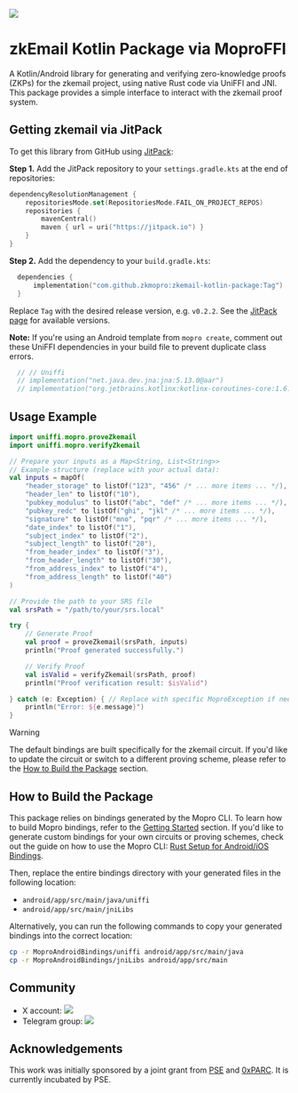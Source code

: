 [![](https://jitpack.io/v/zkmopro/zkemail-kotlin-package.svg)](https://jitpack.io/#zkmopro/zkemail-kotlin-package)

# zkEmail Kotlin Package via MoproFFI

A Kotlin/Android library for generating and verifying zero-knowledge proofs (ZKPs) for the zkemail project, using native Rust code via UniFFI and JNI. This package provides a simple interface to interact with the zkemail proof system.

## Getting zkemail via JitPack

To get this library from GitHub using [JitPack](https://jitpack.io/#zkmopro/zkemail-kotlin-package):

**Step 1.** Add the JitPack repository to your `settings.gradle.kts` at the end of repositories:
```kotlin
dependencyResolutionManagement {
    repositoriesMode.set(RepositoriesMode.FAIL_ON_PROJECT_REPOS)
    repositories {
        mavenCentral()
        maven { url = uri("https://jitpack.io") }
    }
}
```

**Step 2.** Add the dependency to your `build.gradle.kts`:
```kotlin
  dependencies {
      implementation("com.github.zkmopro:zkemail-kotlin-package:Tag")
  }
```
Replace `Tag` with the desired release version, e.g. `v0.2.2`. See the [JitPack page](https://jitpack.io/#zkmopro/zkemail-kotlin-package) for available versions.

**Note:** If you're using an Android template from `mopro create`, comment out these UniFFI dependencies in your build file to prevent duplicate class errors.
```kotlin
  // // Uniffi
  // implementation("net.java.dev.jna:jna:5.13.0@aar")
  // implementation("org.jetbrains.kotlinx:kotlinx-coroutines-core:1.6.4")
```

## Usage Example
```kotlin
import uniffi.mopro.proveZkemail
import uniffi.mopro.verifyZkemail

// Prepare your inputs as a Map<String, List<String>>
// Example structure (replace with your actual data):
val inputs = mapOf(
    "header_storage" to listOf("123", "456" /* ... more items ... */),
    "header_len" to listOf("10"),
    "pubkey_modulus" to listOf("abc", "def" /* ... more items ... */),
    "pubkey_redc" to listOf("ghi", "jkl" /* ... more items ... */),
    "signature" to listOf("mno", "pqr" /* ... more items ... */),
    "date_index" to listOf("1"),
    "subject_index" to listOf("2"),
    "subject_length" to listOf("20"),
    "from_header_index" to listOf("3"),
    "from_header_length" to listOf("30"),
    "from_address_index" to listOf("4"),
    "from_address_length" to listOf("40")
)

// Provide the path to your SRS file
val srsPath = "/path/to/your/srs.local"

try {
    // Generate Proof
    val proof = proveZkemail(srsPath, inputs)
    println("Proof generated successfully.")

    // Verify Proof
    val isValid = verifyZkemail(srsPath, proof)
    println("Proof verification result: $isValid")

} catch (e: Exception) { // Replace with specific MoproException if needed
    println("Error: ${e.message}")
}
```

> [!WARNING]  
> The default bindings are built specifically for the zkemail circuit. If you'd like to update the circuit or switch to a different proving scheme, please refer to the [How to Build the Package](#how-to-build-the-package) section.

## How to Build the Package

This package relies on bindings generated by the Mopro CLI.
To learn how to build Mopro bindings, refer to the [Getting Started](https://zkmopro.org/docs/getting-started) section.
If you'd like to generate custom bindings for your own circuits or proving schemes, check out the guide on how to use the Mopro CLI: [Rust Setup for Android/iOS Bindings](https://zkmopro.org/docs/setup/rust-setup#setup-any-rust-project).

Then, replace the entire bindings directory with your generated files in the following location:
- `android/app/src/main/java/uniffi`
- `android/app/src/main/jniLibs`

Alternatively, you can run the following commands to copy your generated bindings into the correct location:

```sh
cp -r MoproAndroidBindings/uniffi android/app/src/main/java
cp -r MoproAndroidBindings/jniLibs android/app/src/main
```

## Community

-   X account: <a href="https://twitter.com/zkmopro"><img src="https://img.shields.io/twitter/follow/zkmopro?style=flat-square&logo=x&label=zkmopro"></a>
-   Telegram group: <a href="https://t.me/zkmopro"><img src="https://img.shields.io/badge/telegram-@zkmopro-blue.svg?style=flat-square&logo=telegram"></a>

## Acknowledgements

This work was initially sponsored by a joint grant from [PSE](https://pse.dev/) and [0xPARC](https://0xparc.org/). It is currently incubated by PSE.
